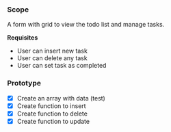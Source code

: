 ### Scope

A form with grid to view the todo list and manage tasks.

**Requisites**

- User can insert new task
- User can delete any task
- User can set task as completed

### Prototype

- [x] Create an array with data (test)
- [x] Create function to insert
- [x] Create function to delete
- [x] Create function to update
